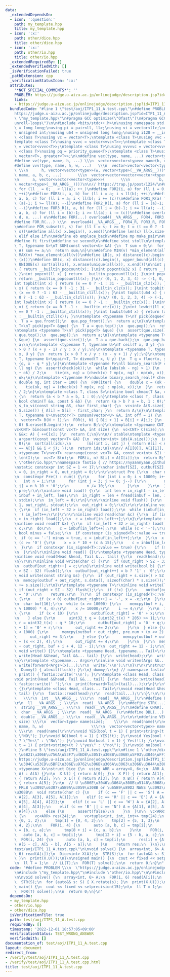 ```yaml
---
data:
  _extendedDependsOn:
  - icon: ':question:'
    path: my_template.hpp
    title: my_template.hpp
  - icon: ':x:'
    path: other/dice.hpp
    title: other/dice.hpp
  - icon: ':x:'
    path: other/io.hpp
    title: other/io.hpp
  _extendedRequiredBy: []
  _extendedVerifiedWith: []
  _isVerificationFailed: true
  _pathExtension: cpp
  _verificationStatusIcon: ':x:'
  attributes:
    '*NOT_SPECIAL_COMMENTS*': ''
    PROBLEM: https://judge.u-aizu.ac.jp/onlinejudge/description.jsp?id=ITP1_11_A
    links:
    - https://judge.u-aizu.ac.jp/onlinejudge/description.jsp?id=ITP1_11_A
  bundledCode: "#line 1 \"test/aoj/ITP1_11_A.test.cpp\"\n#define PROBLEM \\\n  \"\
    https://judge.u-aizu.ac.jp/onlinejudge/description.jsp?id=ITP1_11_A\"\n#line 1\
    \ \"my_template.hpp\"\n#pragma GCC optimize(\"Ofast\")\n#pragma GCC optimize(\"\
    unroll-loops\")\n\n#include <bits/stdc++.h>\n\nusing namespace std;\n\nusing ll\
    \ = long long;\nusing pi = pair<ll, ll>;\nusing vi = vector<ll>;\nusing u32 =\
    \ unsigned int;\nusing u64 = unsigned long long;\nusing i128 = __int128;\n\ntemplate\
    \ <class T>\nusing vc = vector<T>;\ntemplate <class T>\nusing vvc = vector<vc<T>>;\n\
    template <class T>\nusing vvvc = vector<vvc<T>>;\ntemplate <class T>\nusing vvvvc\
    \ = vector<vvvc<T>>;\ntemplate <class T>\nusing vvvvvc = vector<vvvvc<T>>;\ntemplate\
    \ <class T>\nusing pq = priority_queue<T>;\ntemplate <class T>\nusing pqg = priority_queue<T,\
    \ vector<T>, greater<T>>;\n\n#define vec(type, name, ...) vector<type> name(__VA_ARGS__)\n\
    #define vv(type, name, h, ...) \\\n  vector<vector<type>> name(h, vector<type>(__VA_ARGS__))\n\
    #define vvv(type, name, h, w, ...)   \\\n  vector<vector<vector<type>>> name(\
    \ \\\n      h, vector<vector<type>>(w, vector<type>(__VA_ARGS__)))\n#define vvvv(type,\
    \ name, a, b, c, ...)       \\\n  vector<vector<vector<vector<type>>>> name( \\\
    \n      a, vector<vector<vector<type>>>(       \\\n             b, vector<vector<type>>(c,\
    \ vector<type>(__VA_ARGS__))))\n\n// https://trap.jp/post/1224/\n#define FOR1(a)\
    \ for (ll _ = 0; _ < ll(a); ++_)\n#define FOR2(i, a) for (ll i = 0; i < ll(a);\
    \ ++i)\n#define FOR3(i, a, b) for (ll i = a; i < ll(b); ++i)\n#define FOR4(i,\
    \ a, b, c) for (ll i = a; i < ll(b); i += (c))\n#define FOR1_R(a) for (ll i =\
    \ (a)-1; i >= ll(0); --i)\n#define FOR2_R(i, a) for (ll i = (a)-1; i >= ll(0);\
    \ --i)\n#define FOR3_R(i, a, b) for (ll i = (b)-1; i >= ll(a); --i)\n#define FOR4_R(i,\
    \ a, b, c) for (ll i = (b)-1; i >= ll(a); i -= (c))\n#define overload4(a, b, c,\
    \ d, e, ...) e\n#define FOR(...) overload4(__VA_ARGS__, FOR4, FOR3, FOR2, FOR1)(__VA_ARGS__)\n\
    #define FOR_R(...) \\\n  overload4(__VA_ARGS__, FOR4_R, FOR3_R, FOR2_R, FOR1_R)(__VA_ARGS__)\n\
    \n#define FOR_subset(t, s) for (ll t = s; t >= 0; t = (t == 0 ? -1 : (t - 1) &\
    \ s))\n#define all(x) x.begin(), x.end()\n#define len(x) ll(x.size())\n#define\
    \ elif else if\n\n#define eb emplace_back\n#define mp make_pair\n#define mt make_tuple\n\
    #define fi first\n#define se second\n\n#define stoi stoll\n\ntemplate <typename\
    \ T, typename U>\nT SUM(const vector<U> &A) {\n  T sum = 0;\n  for (auto &&a:\
    \ A) sum += a;\n  return sum;\n}\n\n#define MIN(v) *min_element(all(v))\n#define\
    \ MAX(v) *max_element(all(v))\n#define LB(c, x) distance((c).begin(), lower_bound(all(c),\
    \ (x)))\n#define UB(c, x) distance((c).begin(), upper_bound(all(c), (x)))\n#define\
    \ UNIQUE(x) sort(all(x)), x.erase(unique(all(x)), x.end())\n\nint popcnt(int x)\
    \ { return __builtin_popcount(x); }\nint popcnt(u32 x) { return __builtin_popcount(x);\
    \ }\nint popcnt(ll x) { return __builtin_popcountll(x); }\nint popcnt(u64 x) {\
    \ return __builtin_popcountll(x); }\n// (0, 1, 2, 3, 4) -> (-1, 0, 1, 1, 2)\n\
    int topbit(int x) { return (x == 0 ? -1 : 31 - __builtin_clz(x)); }\nint topbit(u32\
    \ x) { return (x == 0 ? -1 : 31 - __builtin_clz(x)); }\nint topbit(ll x) { return\
    \ (x == 0 ? -1 : 63 - __builtin_clzll(x)); }\nint topbit(u64 x) { return (x ==\
    \ 0 ? -1 : 63 - __builtin_clzll(x)); }\n// (0, 1, 2, 3, 4) -> (-1, 0, 1, 0, 2)\n\
    int lowbit(int x) { return (x == 0 ? -1 : __builtin_ctz(x)); }\nint lowbit(u32\
    \ x) { return (x == 0 ? -1 : __builtin_ctz(x)); }\nint lowbit(ll x) { return (x\
    \ == 0 ? -1 : __builtin_ctzll(x)); }\nint lowbit(u64 x) { return (x == 0 ? -1\
    \ : __builtin_ctzll(x)); }\n\ntemplate <typename T>\nT pick(deque<T> &que) {\n\
    \  T a = que.front();\n  que.pop_front();\n  return a;\n}\n\ntemplate <typename\
    \ T>\nT pick(pq<T> &que) {\n  T a = que.top();\n  que.pop();\n  return a;\n}\n\
    \ntemplate <typename T>\nT pick(pqg<T> &que) {\n  assert(que.size());\n  T a =\
    \ que.top();\n  que.pop();\n  return a;\n}\n\ntemplate <typename T>\nT pick(vc<T>\
    \ &que) {\n  assert(que.size());\n  T a = que.back();\n  que.pop_back();\n  return\
    \ a;\n}\n\ntemplate <typename T, typename U>\nT ceil(T x, U y) {\n  return (x\
    \ > 0 ? (x + y - 1) / y : x / y);\n}\n\ntemplate <typename T, typename U>\nT floor(T\
    \ x, U y) {\n  return (x > 0 ? x / y : (x - y + 1) / y);\n}\n\ntemplate <typename\
    \ T, typename U>\npair<T, T> divmod(T x, U y) {\n  T q = floor(x, y);\n  return\
    \ {q, x - q * y};\n}\n\ntemplate <typename F>\nll binary_search(F check, ll ok,\
    \ ll ng) {\n  assert(check(ok));\n  while (abs(ok - ng) > 1) {\n    auto x = (ng\
    \ + ok) / 2;\n    tie(ok, ng) = (check(x) ? mp(x, ng) : mp(ok, x));\n  }\n  return\
    \ ok;\n}\n\ntemplate <typename F>\ndouble binary_search_real(F check, double ok,\
    \ double ng, int iter = 100) {\n  FOR(iter) {\n    double x = (ok + ng) / 2;\n\
    \    tie(ok, ng) = (check(x) ? mp(x, ng) : mp(ok, x));\n  }\n  return (ok + ng)\
    \ / 2;\n}\n\ntemplate <class T, class S>\ninline bool chmax(T &a, const S &b)\
    \ {\n  return (a < b ? a = b, 1 : 0);\n}\ntemplate <class T, class S>\ninline\
    \ bool chmin(T &a, const S &b) {\n  return (a > b ? a = b, 1 : 0);\n}\n\nvc<int>\
    \ s_to_vi(const string &S, char first_char) {\n  vc<int> A(S.size());\n  FOR(i,\
    \ S.size()) { A[i] = S[i] - first_char; }\n  return A;\n}\n\ntemplate <typename\
    \ T, typename U>\nvector<T> cumsum(vector<U> &A, int off = 1) {\n  int N = A.size();\n\
    \  vector<T> B(N + 1);\n  FOR(i, N) { B[i + 1] = B[i] + A[i]; }\n  if (off ==\
    \ 0) B.erase(B.begin());\n  return B;\n}\n\ntemplate <typename CNT, typename T>\n\
    vc<CNT> bincount(const vc<T> &A, int size) {\n  vc<CNT> C(size);\n  for (auto\
    \ &&x: A) { ++C[x]; }\n  return C;\n}\n\n// stable\ntemplate <typename T>\nvector<int>\
    \ argsort(const vector<T> &A) {\n  vector<int> ids(A.size());\n  iota(all(ids),\
    \ 0);\n  sort(all(ids),\n       [&](int i, int j) { return A[i] < A[j] || (A[i]\
    \ == A[j] && i < j); });\n  return ids;\n}\n\n// A[I[0]], A[I[1]], ...\ntemplate\
    \ <typename T>\nvc<T> rearrange(const vc<T> &A, const vc<int> &I) {\n  int n =\
    \ len(I);\n  vc<T> B(n);\n  FOR(i, n) B[i] = A[I[i]];\n  return B;\n}\n#line 1\
    \ \"other/io.hpp\"\nnamespace fastio { // https://nyaannyaan.github.io/library/misc/fastio.hpp\r\
    \nstatic constexpr int SZ = 1 << 17;\r\nchar inbuf[SZ], outbuf[SZ];\r\nint in_left\
    \ = 0, in_right = 0, out_right = 0;\r\n\r\nstruct Pre {\r\n  char num[40000];\r\
    \n  constexpr Pre() : num() {\r\n    for (int i = 0; i < 10000; i++) {\r\n   \
    \   int n = i;\r\n      for (int j = 3; j >= 0; j--) {\r\n        num[i * 4 +\
    \ j] = n % 10 + '0';\r\n        n /= 10;\r\n      }\r\n    }\r\n  }\r\n} constexpr\
    \ pre;\r\n\r\ninline void load() {\r\n  int len = in_right - in_left;\r\n  memmove(inbuf,\
    \ inbuf + in_left, len);\r\n  in_right = len + fread(inbuf + len, 1, SZ - len,\
    \ stdin);\r\n  in_left = 0;\r\n}\r\n\r\ninline void flush() {\r\n  fwrite(outbuf,\
    \ 1, out_right, stdout);\r\n  out_right = 0;\r\n}\r\n\r\ninline void skip_space()\
    \ {\r\n  if (in_left + 32 > in_right) load();\r\n  while (inbuf[in_left] <= '\
    \ ') in_left++;\r\n}\r\n\r\ninline void read(char &c) {\r\n  if (in_left + 32\
    \ > in_right) load();\r\n  c = inbuf[in_left++];\r\n}\r\ntemplate <typename T>\r\
    \ninline void read(T &x) {\r\n  if (in_left + 32 > in_right) load();\r\n  char\
    \ c;\r\n  do\r\n    c = inbuf[in_left++];\r\n  while (c < '-');\r\n  [[maybe_unused]]\
    \ bool minus = false;\r\n  if constexpr (is_signed<T>::value == true) {\r\n  \
    \  if (c == '-') minus = true, c = inbuf[in_left++];\r\n  }\r\n  x = 0;\r\n  while\
    \ (c >= '0') {\r\n    x = x * 10 + (c & 15);\r\n    c = inbuf[in_left++];\r\n\
    \  }\r\n  if constexpr (is_signed<T>::value == true) {\r\n    if (minus) x = -x;\r\
    \n  }\r\n}\r\ninline void read() {}\r\ntemplate <typename Head, typename... Tail>\r\
    \ninline void read(Head &head, Tail &... tail) {\r\n  read(head);\r\n  read(tail...);\r\
    \n}\r\n\r\ninline void write(char c) {\r\n  if (out_right > SZ - 32) flush();\r\
    \n  outbuf[out_right++] = c;\r\n}\r\ninline void write(bool b) {\r\n  if (out_right\
    \ > SZ - 32) flush();\r\n  outbuf[out_right++] = b ? '1' : '0';\r\n}\r\ninline\
    \ void write(const string &s) {\r\n  if (out_right + s.size() > SZ - 32) flush();\r\
    \n  memcpy(outbuf + out_right, s.data(), sizeof(char) * s.size());\r\n  out_right\
    \ += s.size();\r\n}\r\ntemplate <typename T>\r\ninline void write(T x) {\r\n \
    \ if (out_right > SZ - 32) flush();\r\n  if (!x) {\r\n    outbuf[out_right++]\
    \ = '0';\r\n    return;\r\n  }\r\n  if constexpr (is_signed<T>::value == true)\
    \ {\r\n    if (x < 0) outbuf[out_right++] = '-', x = -x;\r\n  }\r\n  int i = 12;\r\
    \n  char buf[16];\r\n  while (x >= 10000) {\r\n    memcpy(buf + i, pre.num + (x\
    \ % 10000) * 4, 4);\r\n    x /= 10000;\r\n    i -= 4;\r\n  }\r\n  if (x < 100)\
    \ {\r\n    if (x < 10) {\r\n      outbuf[out_right] = '0' + x;\r\n      ++out_right;\r\
    \n    } else {\r\n      uint32_t q = (uint32_t(x) * 205) >> 11;\r\n      uint32_t\
    \ r = uint32_t(x) - q * 10;\r\n      outbuf[out_right] = '0' + q;\r\n      outbuf[out_right\
    \ + 1] = '0' + r;\r\n      out_right += 2;\r\n    }\r\n  } else {\r\n    if (x\
    \ < 1000) {\r\n      memcpy(outbuf + out_right, pre.num + (x << 2) + 1, 3);\r\n\
    \      out_right += 3;\r\n    } else {\r\n      memcpy(outbuf + out_right, pre.num\
    \ + (x << 2), 4);\r\n      out_right += 4;\r\n    }\r\n  }\r\n  memcpy(outbuf\
    \ + out_right, buf + i + 4, 12 - i);\r\n  out_right += 12 - i;\r\n}\r\ninline\
    \ void write() {}\r\ntemplate <typename Head, typename... Tail>\r\ninline void\
    \ write(Head &&head, Tail &&... tail) {\r\n  write(head);\r\n  write(forward<Tail>(tail)...);\r\
    \n}\r\ntemplate <typename... Args>\r\ninline void writen(Args &&... x) {\r\n \
    \ write(forward<Args>(x)...);\r\n  write('\\n');\r\n}\r\n\r\nstruct Dummy {\r\n\
    \  Dummy() { atexit(flush); }\r\n} dummy;\r\n} // namespace fastio\r\n\r\nvoid\
    \ print() { fastio::write('\\n'); }\r\ntemplate <class Head, class... Tail>\r\n\
    void print(Head &&head, Tail &&... tail) {\r\n  fastio::write(head);\r\n  if (sizeof...(Tail))\
    \ fastio::write(' ');\r\n  print(forward<Tail>(tail)...);\r\n}\r\n\r\nvoid read()\
    \ {}\r\ntemplate <class Head, class... Tail>\r\nvoid read(Head &head, Tail &...\
    \ tail) {\r\n  fastio::read(head);\r\n  read(tail...);\r\n}\r\n\r\n#define INT(...)\
    \   \\\r\n  int __VA_ARGS__; \\\r\n  read(__VA_ARGS__)\r\n#define LL(...)   \\\
    \r\n  ll __VA_ARGS__; \\\r\n  read(__VA_ARGS__)\r\n#define STR(...)      \\\r\n\
    \  string __VA_ARGS__; \\\r\n  read(__VA_ARGS__)\r\n#define CHAR(...)   \\\r\n\
    \  char __VA_ARGS__; \\\r\n  read(__VA_ARGS__)\r\n#define DBL(...)      \\\r\n\
    \  double __VA_ARGS__; \\\r\n  read(__VA_ARGS__)\r\n\r\n#define VEC(type, name,\
    \ size) \\\r\n  vector<type> name(size);    \\\r\n  read(name)\r\n#define VV(type,\
    \ name, h, w)                     \\\r\n  vector<vector<type>> name(h, vector<type>(w));\
    \ \\\r\n  read(name)\r\n\r\nvoid YES(bool t = 1) { print<string>(t ? \"YES\" :\
    \ \"NO\"); }\r\nvoid NO(bool t = 1) { YES(!t); }\r\nvoid Yes(bool t = 1) { print<string>(t\
    \ ? \"Yes\" : \"No\"); }\r\nvoid No(bool t = 1) { Yes(!t); }\r\nvoid yes(bool\
    \ t = 1) { print<string>(t ? \"yes\" : \"no\"); }\r\nvoid no(bool t = 1) { yes(!t);\
    \ }\n#line 5 \"test/aoj/ITP1_11_A.test.cpp\"\n\n#line 1 \"other/dice.hpp\"\n//\
    \ \u6B21\u306E\u756A\u53F7\u4ED8\u3051\u308B\u306B\u5F93\u3046\uFF1AUFRLBD\n//\
    \ https://judge.u-aizu.ac.jp/onlinejudge/description.jsp?id=ITP1_11_A\n// i, 5-i\
    \ \u304C\u53CD\u5BFE\u306E\u9762\u306B\u306A\u3063\u3066\u3044\u308B\ntemplate\
    \ <typename X>\nstruct Dice {\n  using ARR = array<X, 6>;\n  ARR A;\n\n  Dice(ARR\
    \ A) : A(A) {}\n\n  X U() { return A[0]; }\n  X F() { return A[1]; }\n  X R()\
    \ { return A[2]; }\n  X L() { return A[3]; }\n  X B() { return A[4]; }\n  X D()\
    \ { return A[5]; }\n\n  // U \u306E\u3046\u3064\u308B\u5148\u3068\u306A\u308B\
    \ FRLB \u3092\u6307\u5B9A\u3059\u308B or \u65B9\u89D2 NWES \u3092\u6307\u5B9A\u3059\
    \u308B\n  void rotate(char c) {\n    if (c == 'F' || c == 'S') A = {A[4], A[0],\
    \ A[2], A[3], A[5], A[1]};\n    elif (c == 'R' || c == 'E') A = {A[3], A[1], A[0],\
    \ A[5], A[4], A[2]};\n    elif (c == 'L' || c == 'W') A = {A[2], A[1], A[5], A[0],\
    \ A[4], A[3]};\n    elif (c == 'B' || c == 'N') A = {A[1], A[5], A[2], A[3], A[0],\
    \ A[4]};\n    else {\n      assert(false);\n    }\n  }\n\n  vc<ARR> gen_all()\
    \ {\n    vc<ARR> res(24);\n    vc<tuple<int, int, int>> tmp(24);\n    tmp[0] =\
    \ {0, 1, 2};\n    tmp[1] = {0, 4, 3};\n    tmp[2] = {5, 1, 3};\n    tmp[3] = {5,\
    \ 4, 2};\n\n    FOR(i, 4) {\n      auto [a, b, c] = tmp[i];\n      tmp[4 + i]\
    \ = {b, c, a};\n      tmp[8 + i] = {c, a, b};\n    }\n\n    FOR(i, 12) {\n   \
    \   auto [a, b, c] = tmp[i];\n      tmp[12 + i] = {5 - b, a, c};\n    }\n\n  \
    \  FOR(i, 24) {\n      auto [a, b, c] = tmp[i];\n      res[i] = {A[a], A[b], A[c],\
    \ A[5 - c], A[5 - b], A[5 - a]};\n    }\n    return res;\n  }\n};\n#line 7 \"\
    test/aoj/ITP1_11_A.test.cpp\"\n\nvoid solve() {\n  array<int, 6> A;\n  FOR(i,\
    \ 6) read(A[i]);\n  Dice<int> X(A);\n  STR(S);\n  for (auto&& s: S) { X.rotate(s);\
    \ }\n  print(X.U());\n}\n\nsigned main() {\n  cout << fixed << setprecision(15);\n\
    \n  ll T = 1;\n  // LL(T);\n  FOR(T) solve();\n\n  return 0;\n}\n"
  code: "#define PROBLEM \\\n  \"https://judge.u-aizu.ac.jp/onlinejudge/description.jsp?id=ITP1_11_A\"\
    \n#include \"my_template.hpp\"\n#include \"other/io.hpp\"\n\n#include \"other/dice.hpp\"\
    \n\nvoid solve() {\n  array<int, 6> A;\n  FOR(i, 6) read(A[i]);\n  Dice<int> X(A);\n\
    \  STR(S);\n  for (auto&& s: S) { X.rotate(s); }\n  print(X.U());\n}\n\nsigned\
    \ main() {\n  cout << fixed << setprecision(15);\n\n  ll T = 1;\n  // LL(T);\n\
    \  FOR(T) solve();\n\n  return 0;\n}\n"
  dependsOn:
  - my_template.hpp
  - other/io.hpp
  - other/dice.hpp
  isVerificationFile: true
  path: test/aoj/ITP1_11_A.test.cpp
  requiredBy: []
  timestamp: '2022-12-01 18:57:05+09:00'
  verificationStatus: TEST_WRONG_ANSWER
  verifiedWith: []
documentation_of: test/aoj/ITP1_11_A.test.cpp
layout: document
redirect_from:
- /verify/test/aoj/ITP1_11_A.test.cpp
- /verify/test/aoj/ITP1_11_A.test.cpp.html
title: test/aoj/ITP1_11_A.test.cpp
---
```

